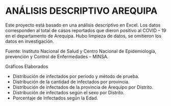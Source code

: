 # ANÁLISIS DESCRIPTIVO AREQUIPA
Este proyecto está basado en una análisis descriptivo en Excel. Los datos corresponden al total de casos reportados que dieron positivo al COVID – 19 en el departamento de Arequipa. Hubo limpieza de datos, se omitieron los datos en investigación.

Fuente: Instituto Nacional de Salud y Centro Nacional de Epidemiologia, prevención y Control de Enfermedades – MINSA.

Gráficos Elaborados

* Distribución de infectados por periodo y método de prueba.
* Distribución de la cantidad de infectados por provincia.
* Distribución de infectados de la provincia de Arequipo por Distrito.
* Distribución de infectados según el sexo por Distrito.
* Porcentaje de Infectados según la Edad.


